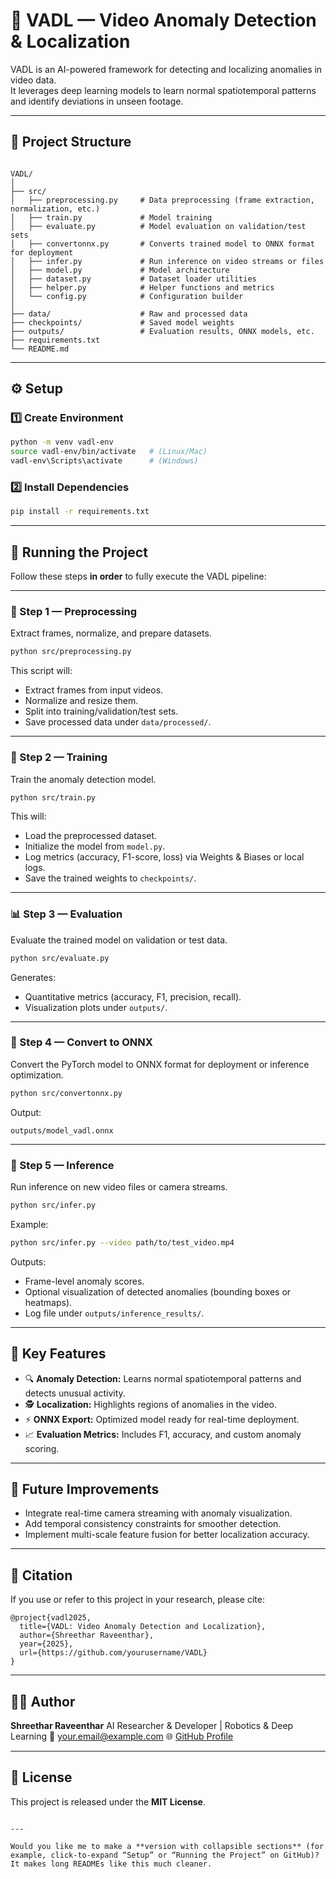 # 🎥 VADL — Video Anomaly Detection & Localization

VADL is an AI-powered framework for detecting and localizing anomalies in video data.  
It leverages deep learning models to learn normal spatiotemporal patterns and identify deviations in unseen footage.

---

## 📁 Project Structure

```

VADL/
│
├── src/
│   ├── preprocessing.py     # Data preprocessing (frame extraction, normalization, etc.)
│   ├── train.py             # Model training
│   ├── evaluate.py          # Model evaluation on validation/test sets
│   ├── convertonnx.py       # Converts trained model to ONNX format for deployment
│   ├── infer.py             # Run inference on video streams or files
│   ├── model.py             # Model architecture
│   ├── dataset.py           # Dataset loader utilities
│   ├── helper.py            # Helper functions and metrics
│   └── config.py            # Configuration builder
│
├── data/                    # Raw and processed data
├── checkpoints/             # Saved model weights
├── outputs/                 # Evaluation results, ONNX models, etc.
├── requirements.txt
└── README.md

````

---

## ⚙️ Setup

### 1️⃣ Create Environment
```bash
python -m venv vadl-env
source vadl-env/bin/activate   # (Linux/Mac)
vadl-env\Scripts\activate      # (Windows)
````

### 2️⃣ Install Dependencies

```bash
pip install -r requirements.txt
```

---

## 🚀 Running the Project

Follow these steps **in order** to fully execute the VADL pipeline:

---

### 🧩 Step 1 — Preprocessing

Extract frames, normalize, and prepare datasets.

```bash
python src/preprocessing.py
```

This script will:

* Extract frames from input videos.
* Normalize and resize them.
* Split into training/validation/test sets.
* Save processed data under `data/processed/`.

---

### 🧠 Step 2 — Training

Train the anomaly detection model.

```bash
python src/train.py
```

This will:

* Load the preprocessed dataset.
* Initialize the model from `model.py`.
* Log metrics (accuracy, F1-score, loss) via Weights & Biases or local logs.
* Save the trained weights to `checkpoints/`.

---

### 📊 Step 3 — Evaluation

Evaluate the trained model on validation or test data.

```bash
python src/evaluate.py
```

Generates:

* Quantitative metrics (accuracy, F1, precision, recall).
* Visualization plots under `outputs/`.

---

### 🔄 Step 4 — Convert to ONNX

Convert the PyTorch model to ONNX format for deployment or inference optimization.

```bash
python src/convertonnx.py
```

Output:

```
outputs/model_vadl.onnx
```

---

### 🎯 Step 5 — Inference

Run inference on new video files or camera streams.

```bash
python src/infer.py
```

Example:

```bash
python src/infer.py --video path/to/test_video.mp4
```

Outputs:

* Frame-level anomaly scores.
* Optional visualization of detected anomalies (bounding boxes or heatmaps).
* Log file under `outputs/inference_results/`.

---

## 🧠 Key Features

* 🔍 **Anomaly Detection:** Learns normal spatiotemporal patterns and detects unusual activity.
* 🕵️ **Localization:** Highlights regions of anomalies in the video.
* ⚡ **ONNX Export:** Optimized model ready for real-time deployment.
* 📈 **Evaluation Metrics:** Includes F1, accuracy, and custom anomaly scoring.

---

## 🧩 Future Improvements

* Integrate real-time camera streaming with anomaly visualization.
* Add temporal consistency constraints for smoother detection.
* Implement multi-scale feature fusion for better localization accuracy.

---

## 🧾 Citation

If you use or refer to this project in your research, please cite:

```
@project{vadl2025,
  title={VADL: Video Anomaly Detection and Localization},
  author={Shreethar Raveenthar},
  year={2025},
  url={https://github.com/yourusername/VADL}
}
```

---

## 👨‍💻 Author

**Shreethar Raveenthar**
AI Researcher & Developer | Robotics & Deep Learning
📧 [your.email@example.com](mailto:your.email@example.com)
🌐 [GitHub Profile](https://github.com/yourusername)

---

## 🪪 License

This project is released under the **MIT License**.

```

---

Would you like me to make a **version with collapsible sections** (for example, click-to-expand “Setup” or “Running the Project” on GitHub)? It makes long READMEs like this much cleaner.
```
